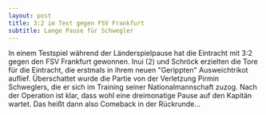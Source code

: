 ```yaml
---
layout: post
title: 3:2 im Test gegen FSV Frankfurt
subtitle: Lange Pause für Schwegler
---
```


In einem Testspiel während der Länderspielpause hat die Eintracht mit 3:2 gegen den FSV Frankfurt gewonnen. Inui (2) und Schröck erzielten die Tore für die Eintracht, die erstmals in ihrem neuen "Gerippten" Ausweichtrikot auflief. Überschattet wurde die Partie von der Verletzung Pirmin Schweglers, die er sich im Training seiner Nationalmannschaft zuzog. Nach der Operation ist klar, dass wohl eine dreimonatige Pause auf den Kapitän wartet. Das heißt dann also Comeback in der Rückrunde...


